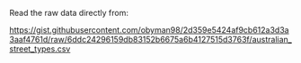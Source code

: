 Read the raw data directly from:

https://gist.githubusercontent.com/obyman98/2d359e5424af9cb612a3d3a3aaf4761d/raw/6ddc24296159db83152b6675a6b4127515d3763f/australian_street_types.csv
